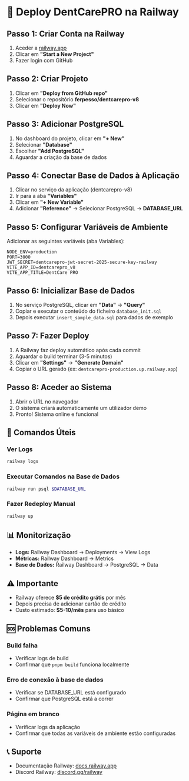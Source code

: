 # 🚀 Deploy DentCarePRO na Railway

## Passo 1: Criar Conta na Railway

1. Aceder a [railway.app](https://railway.app)
2. Clicar em **"Start a New Project"**
3. Fazer login com GitHub

## Passo 2: Criar Projeto

1. Clicar em **"Deploy from GitHub repo"**
2. Selecionar o repositório **ferpesso/dentcarepro-v8**
3. Clicar em **"Deploy Now"**

## Passo 3: Adicionar PostgreSQL

1. No dashboard do projeto, clicar em **"+ New"**
2. Selecionar **"Database"**
3. Escolher **"Add PostgreSQL"**
4. Aguardar a criação da base de dados

## Passo 4: Conectar Base de Dados à Aplicação

1. Clicar no serviço da aplicação (dentcarepro-v8)
2. Ir para a aba **"Variables"**
3. Clicar em **"+ New Variable"**
4. Adicionar **"Reference"** → Selecionar PostgreSQL → **DATABASE_URL**

## Passo 5: Configurar Variáveis de Ambiente

Adicionar as seguintes variáveis (aba Variables):

```
NODE_ENV=production
PORT=3000
JWT_SECRET=dentcarepro-jwt-secret-2025-secure-key-railway
VITE_APP_ID=dentcarepro_v8
VITE_APP_TITLE=DentCare PRO
```

## Passo 6: Inicializar Base de Dados

1. No serviço PostgreSQL, clicar em **"Data"** → **"Query"**
2. Copiar e executar o conteúdo do ficheiro `database_init.sql`
3. Depois executar `insert_sample_data.sql` para dados de exemplo

## Passo 7: Fazer Deploy

1. A Railway faz deploy automático após cada commit
2. Aguardar o build terminar (3-5 minutos)
3. Clicar em **"Settings"** → **"Generate Domain"**
4. Copiar o URL gerado (ex: `dentcarepro-production.up.railway.app`)

## Passo 8: Aceder ao Sistema

1. Abrir o URL no navegador
2. O sistema criará automaticamente um utilizador demo
3. Pronto! Sistema online e funcional

## 🔧 Comandos Úteis

### Ver Logs
```bash
railway logs
```

### Executar Comandos na Base de Dados
```bash
railway run psql $DATABASE_URL
```

### Fazer Redeploy Manual
```bash
railway up
```

## 📊 Monitorização

- **Logs:** Railway Dashboard → Deployments → View Logs
- **Métricas:** Railway Dashboard → Metrics
- **Base de Dados:** Railway Dashboard → PostgreSQL → Data

## ⚠️ Importante

- Railway oferece **$5 de crédito grátis** por mês
- Depois precisa de adicionar cartão de crédito
- Custo estimado: **$5-10/mês** para uso básico

## 🆘 Problemas Comuns

### Build falha
- Verificar logs de build
- Confirmar que `pnpm build` funciona localmente

### Erro de conexão à base de dados
- Verificar se DATABASE_URL está configurado
- Confirmar que PostgreSQL está a correr

### Página em branco
- Verificar logs da aplicação
- Confirmar que todas as variáveis de ambiente estão configuradas

## 📞 Suporte

- Documentação Railway: [docs.railway.app](https://docs.railway.app)
- Discord Railway: [discord.gg/railway](https://discord.gg/railway)

